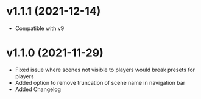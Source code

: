 # v1.1.1 (2021-12-14)
- Compatible with v9
# v1.1.0 (2021-11-29)
- Fixed issue where scenes not visible to players would break presets for players
- Added option to remove truncation of scene name in navigation bar
- Added Changelog